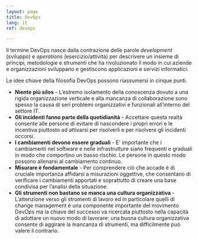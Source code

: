 ```yaml
---
layout: page
title: DevOps
lang: it
ref: devops

---
```


Il termine DevOps nasce dalla contrazione delle parole *development* (sviluppo) e *operations* (esercizio/attività) per descrivere un insieme di principi, metodologie e strumenti che ha rivoluzionato il modo in cui aziende e organizzazioni sviluppano e gestiscono applicazioni e servizi informatici.

Le idee chiave della filosofia DevOps possono riassumersi in cinque punti.

- **Niente più silos** -  L’estremo isolamento della conoscenza dovuto a una rigida organizzazione verticale e alla mancanza di collaborazione sono spesso la causa di seri problemi organizzativi e funzionali all’interno del settore IT.
- **Gli incidenti fanno parte della quotidianità** - Accettare questa realtà consente alle persone di evitare di nascondere i propri errori e le incentiva piuttosto ad attivarsi per risolverli e per risolvere gli incidenti occorsi.
- **I cambiamenti devono essere graduali** - E' importante che i cambiamenti nel software e nelle infrastrutture siano frequenti e graduali in modo che comportino un basso rischio. Le persone in questo modo possono allenarsi al cambiamento continuo.
- **Misurare è fondamentale** - Per comprendere ciò che accade è di cruciale importanza affidarsi a misurazioni oggettive, che consentano di verificare i cambiamenti apportati e soprattutto di creare una base condivisa per l’analisi della situazione.
- **Gli strumenti non bastano se manca una cultura organizzativa** - L’attenzione verso gli strumenti di lavoro ed in particolare quelli di change management è una componente importante del movimento DevOps ma la chiave del successo va ricercata piuttosto nella capacità di adottare un nuovo modo di lavorare: una buona cultura organizzativa consente di aggirare la mancanza di strumenti, ma difficilmente può valere il contrario.